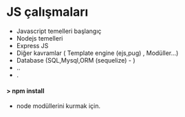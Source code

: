# JS çalışmaları

- Javascript temelleri başlangıç
- Nodejs temelleri
- Express JS 
- Diğer kavramlar ( Template engine (ejs,pug) , Modüller...)
- Database (SQL,Mysql,ORM (sequelize) - )
- ..
- .


#### > npm install
- node modüllerini kurmak için.
